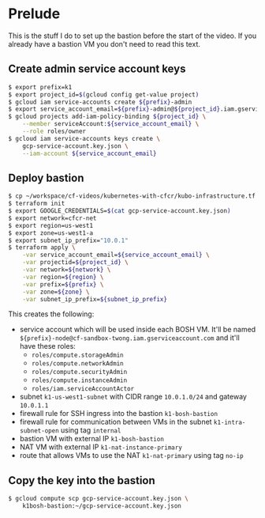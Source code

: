 # Prelude

This is the stuff I do to set up the bastion before the start of the video. If you already have a bastion VM you don't need to read this text.

## Create admin service account keys

```sh
$ export prefix=k1
$ export project_id=$(gcloud config get-value project)
$ gcloud iam service-accounts create ${prefix}-admin
$ export service_account_email=${prefix}-admin@${project_id}.iam.gserviceaccount.com
$ gcloud projects add-iam-policy-binding ${project_id} \
    --member serviceAccount:${service_account_email} \
    --role roles/owner
$ gcloud iam service-accounts keys create \
    gcp-service-account.key.json \
    --iam-account ${service_account_email}
```

## Deploy bastion

```sh
$ cp ~/workspace/cf-videos/kubernetes-with-cfcr/kubo-infrastructure.tf ./
$ terraform init
$ export GOOGLE_CREDENTIALS=$(cat gcp-service-account.key.json)
$ export network=cfcr-net
$ export region=us-west1
$ export zone=us-west1-a
$ export subnet_ip_prefix="10.0.1"
$ terraform apply \
    -var service_account_email=${service_account_email} \
    -var projectid=${project_id} \
    -var network=${network} \
    -var region=${region} \
    -var prefix=${prefix} \
    -var zone=${zone} \
    -var subnet_ip_prefix=${subnet_ip_prefix}
```

This creates the following:
* service account which will be used inside each BOSH VM. It'll be named `${prefix}-node@cf-sandbox-twong.iam.gserviceaccount.com` and it'll have these roles:
  * `roles/compute.storageAdmin`
  * `roles/compute.networkAdmin`
  * `roles/compute.securityAdmin`
  * `roles/compute.instanceAdmin`
  * `roles/iam.serviceAccountActor`
* subnet `k1-us-west1-subnet` with CIDR range `10.0.1.0/24` and gateway `10.0.1.1`
* firewall rule for SSH ingress into the bastion `k1-bosh-bastion`
* firewall rule for communication between VMs in the subnet `k1-intra-subnet-open` using tag `internal`
* bastion VM with external IP `k1-bosh-bastion`
* NAT VM with external IP `k1-nat-instance-primary`
* route that allows VMs to use the NAT `k1-nat-primary` using tag `no-ip`

## Copy the key into the bastion
```sh
$ gcloud compute scp gcp-service-account.key.json \
    k1bosh-bastion:~/gcp-service-account.key.json
```
